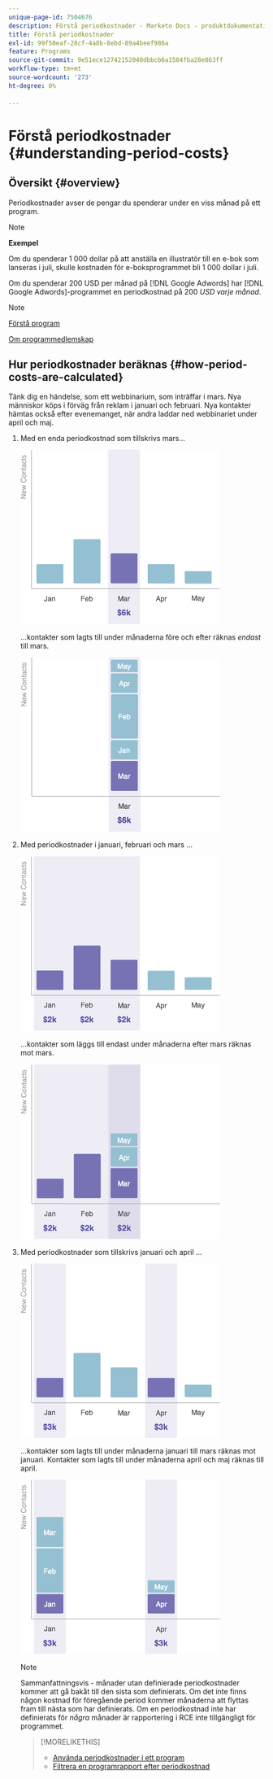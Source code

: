 ```yaml
---
unique-page-id: 7504676
description: Förstå periodkostnader - Marketo Docs - produktdokumentation
title: Förstå periodkostnader
exl-id: 99f50eaf-28cf-4a8b-8ebd-89a4beef986a
feature: Programs
source-git-commit: 9e51ece12742152040dbbcb6a1584fba28e863ff
workflow-type: tm+mt
source-wordcount: '273'
ht-degree: 0%

---
```


# Förstå periodkostnader {#understanding-period-costs}

## Översikt {#overview}

Periodkostnader avser de pengar du spenderar under en viss månad på ett program.

>[!NOTE]
>
>**Exempel**
>
>Om du spenderar 1 000 dollar på att anställa en illustratör till en e-bok som lanseras i juli, skulle kostnaden för e-boksprogrammet bli 1 000 dollar i juli.
>
>Om du spenderar 200 USD per månad på [!DNL Google Adwords] har [!DNL Google Adwords]-programmet en periodkostnad på 200 _USD varje månad_.

>[!NOTE]
>
>[Förstå program](/help/marketo/product-docs/core-marketo-concepts/programs/creating-programs/understanding-programs.md)
>
>[Om programmedlemskap](/help/marketo/product-docs/core-marketo-concepts/programs/creating-programs/understanding-program-membership.md)

## Hur periodkostnader beräknas {#how-period-costs-are-calculated}

Tänk dig en händelse, som ett webbinarium, som inträffar i mars. Nya människor köps i förväg från reklam i januari och februari. Nya kontakter hämtas också efter evenemanget, när andra laddar ned webbinariet under april och maj.

1. Med en enda periodkostnad som tillskrivs mars...

   ![](assets/graph1.png)

   ...kontakter som lagts till under månaderna före och efter räknas *endast* till mars.

   ![](assets/graph2.png)

1. Med periodkostnader i januari, februari och mars ...

   ![](assets/graph3.png)

   ...kontakter som läggs till endast under månaderna efter mars räknas mot mars.

   ![](assets/graph4.png)

1. Med periodkostnader som tillskrivs januari och april ...

   ![](assets/graph5.png)

   ...kontakter som lagts till under månaderna januari till mars räknas mot januari. Kontakter som lagts till under månaderna april och maj räknas till april.

   ![](assets/graph6.png)

   >[!NOTE]
   >
   >Sammanfattningsvis - månader utan definierade periodkostnader kommer att gå bakåt till den sista som definierats. Om det inte finns någon kostnad för föregående period kommer månaderna att flyttas fram till nästa som har definierats. Om en periodkostnad inte har definierats för _några_ månader är rapportering i RCE inte tillgängligt för programmet.

   >[!MORELIKETHIS]
   >
   >* [Använda periodkostnader i ett program](/help/marketo/product-docs/core-marketo-concepts/programs/working-with-programs/using-period-costs-in-a-program.md)
   >* [Filtrera en programrapport efter periodkostnad](/help/marketo/product-docs/core-marketo-concepts/programs/program-performance-report/filter-a-program-report-by-period-cost.md)
